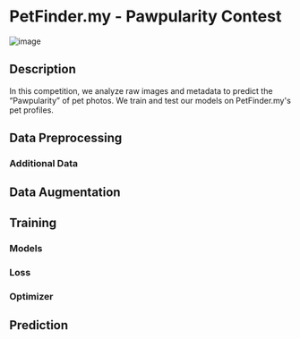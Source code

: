 # PetFinder.my - Pawpularity Contest

![image](https://user-images.githubusercontent.com/73081144/138211735-05666f5d-9638-4150-afa8-b5b283716d25.png)

## Description

In this competition, we analyze raw images and metadata to predict the “Pawpularity” of pet photos. We train and test our models on PetFinder.my's pet profiles.

## Data Preprocessing

### Additional Data



## Data Augmentation

## Training

### Models

### Loss

### Optimizer

## Prediction
